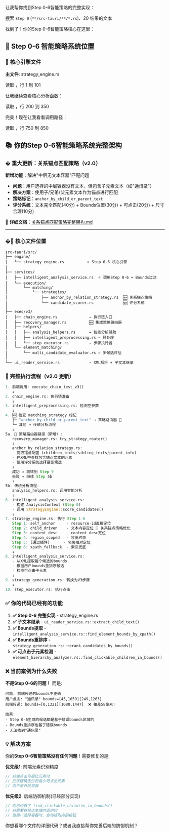 让我帮你找到Step 0-6智能策略的完整实现： 

搜索 `Step 0` (`**/src-tauri/**/*.rs`)、20 结果的文本

找到了！你的Step 0-6智能策略核心在这里：

## 📍 Step 0-6 智能策略系统位置

### 🎯 核心引擎文件

**主文件**: strategy_engine.rs 

读取 [](file:///d%3A/rust/active-projects/%E5%B0%8F%E7%BA%A2%E4%B9%A6/employeeGUI/src-tauri/src/engine/strategy_engine.rs#1-1)，行 1 到 101

让我继续查看核心分析函数： 

读取 [](file:///d%3A/rust/active-projects/%E5%B0%8F%E7%BA%A2%E4%B9%A6/employeeGUI/src-tauri/src/engine/strategy_engine.rs#200-200)，行 200 到 350

完美！现在让我看看调用路径： 

读取 [](file:///d%3A/rust/active-projects/%E5%B0%8F%E7%BA%A2%E4%B9%A6/employeeGUI/src-tauri/src/services/intelligent_analysis_service.rs#750-750)，行 750 到 850

## 📚 你的Step 0-6智能策略系统完整架构

### � 重大更新：关系锚点匹配策略（v2.0）

**新增功能**：解决"中层无文本容器"匹配问题

- **问题**：用户选择的中层容器没有文本，但包含子元素文本（如"通讯录"）
- **解决方案**：使用子/兄弟/父元素文本作为锚点进行匹配
- **策略标记**：`anchor_by_child_or_parent_text`
- **评分系统**：文本完全匹配(40分) + Bounds位置(30分) + 可点击(20分) + 尺寸合理(10分)

📖 **详细文档**：[关系锚点匹配策略完整架构.md](./关系锚点匹配策略完整架构.md)

---

### �🎯 核心文件位置

```
src-tauri/src/
├── engine/
│   └── strategy_engine.rs          ⭐ Step 0-6 核心引擎
│
├── services/
│   ├── intelligent_analysis_service.rs  ⭐ 调用Step 0-6 + Bounds过滤
│   └── execution/
│       └── matching/
│           └── strategies/
│               ├── anchor_by_relation_strategy.rs  🆕 关系锚点策略
│               └── candidate_scorer.rs             🆕 评分系统
│
├── exec/v3/
│   ├── chain_engine.rs              → 执行链入口
│   ├── recovery_manager.rs          🆕 集成策略路由器
│   ├── helpers/
│   │   ├── analysis_helpers.rs      → 智能分析辅助
│   │   ├── intelligent_preprocessing.rs → 预处理
│   │   └── step_executor.rs         → 步骤执行器
│   └── element_matching/
│       └── multi_candidate_evaluator.rs → 多候选评估
│
└── ui_reader_service.rs             → XML解析 + 子文本继承
```

### 🔄 完整执行流程（v2.0 更新）

```rust
1. 前端调用: execute_chain_test_v3()
   ↓
2. chain_engine.rs: 执行链准备
   ↓
3. intelligent_preprocessing.rs: 检测空参数
   ↓
4. 🆕 检查 matching_strategy 标记
   ├─ "anchor_by_child_or_parent_text" → 策略路由器 🎯
   └─ 其他 → 传统分析流程
   ↓
5a. 🎯 策略路由器路径（新增）:
   recovery_manager.rs: try_strategy_router()
   ↓
   anchor_by_relation_strategy.rs:
   - 提取锚点配置 (children_texts/sibling_texts/parent_info)
   - 在XML中查找包含锚点文本的元素
   - 使用评分系统选择最佳候选
   ↓
   成功 → 跳转到 Step 9
   失败 → 继续 Step 5b
   ↓
5b. 传统分析流程:
   analysis_helpers.rs: 调用智能分析
   ↓
6. intelligent_analysis_service.rs: 
   - 构建 AnalysisContext (Step 0)
   - 调用 StrategyEngine::score_candidates()
   ↓
7. strategy_engine.rs: 执行 Step 1-6
   Step 1: self_anchor     - resource-id直接定位
   Step 2: child_driven    - 文本内容定位 🎯 关系锚点策略优化
   Step 3: content_desc    - content-desc定位
   Step 4: region_scoped   - 容器约束
   Step 5: (通过插件)      - 邻居相对定位
   Step 6: xpath_fallback  - 索引兜底
   ↓
8. intelligent_analysis_service.rs:
   - 从XML提取每个候选的bounds
   - 根据用户bounds重排序候选
   - 检测可点击子元素
   ↓
9. strategy_generation.rs: 转换为V3步骤
   ↓
10. step_executor.rs: 执行点击
```

### ✅ 你的代码已经有的功能

1. **✅ Step 0-6 完整实现** - strategy_engine.rs
2. **✅ 子文本继承** - `ui_reader_service.rs::extract_child_text()`
3. **✅ Bounds提取** - `intelligent_analysis_service.rs::find_element_bounds_by_xpath()`
4. **✅ Bounds重排序** - `strategy_generation.rs::rerank_candidates_by_bounds()`
5. **✅ 可点击子元素检测** - `element_hierarchy_analyzer.rs::find_clickable_children_in_bounds()`

### ❌ 当前案例为什么失败

**不是Step 0-6的问题！** 而是:

```
问题: 前端传递的bounds不正确
用户点击: "通讯录" bounds=[45,1059][249,1263]
前端传递: bounds=[0,1321][1080,1447]  ❌ 相差58像素!

结果: 
- Step 0-6生成的候选都是基于错误bounds区域的
- Bounds重排序也基于错误bounds
- 无法找到"通讯录"
```

### 💡 解决方案

你的**Step 0-6智能策略没有任何问题**！需要修复的是:

**优先级1**: 前端元素识别精度
```typescript
// 前端点击可视化元素时
// 应该精确定位到最小可点击元素
// 而不是外层容器
```

**优先级2**: 后端防御机制(已经部分实现)
```rust
// 你已经有了 find_clickable_children_in_bounds()
// 只需要在候选生成时调用它
// 当用户选择容器时，自动提取内部按钮
```

你想看哪个文件的详细代码？或者我直接帮你完善后端的防御机制？